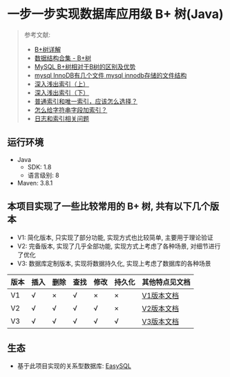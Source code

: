 # 一步一步实现数据库应用级 B+ 树(Java)
> 参考文献:
> - [B+树详解](https://ivanzz1001.github.io/records/post/data-structure/2018/06/16/ds-bplustree)
> - [数据结构合集 - B+树](https://www.bilibili.com/video/BV1bs421u7pY/)
> - [MySQL B+树相对于B树的区别及优势](https://juejin.cn/post/7117516433386373133)
> - [mysql InnoDB有几个文件 mysql innodb存储的文件结构](https://blog.51cto.com/u_16099267/9567953)
> - [深入浅出索引（上）](https://time.geekbang.org/column/article/69236)
> - [深入浅出索引（下）](https://time.geekbang.org/column/article/69636)
> - [普通索引和唯一索引，应该怎么选择？](https://time.geekbang.org/column/article/70848)
> - [怎么给字符串字段加索引？](https://time.geekbang.org/column/article/71492)
> - [日志和索引相关问题](https://time.geekbang.org/column/article/73161)

## 运行环境
- Java
    - SDK: 1.8
    - 语言级别: 8
- Maven: 3.8.1

## 本项目实现了一些比较常用的 B+ 树, 共有以下几个版本

- V1: 简化版本, 只实现了部分功能, 实现方式也比较简单, 主要用于理论验证
- V2: 完备版本, 实现了几乎全部功能, 实现方式上考虑了各种场景, 对细节进行了优化
- V3: 数据库定制版本, 实现将数据持久化, 实现上考虑了数据库的各种场景

| 版本  | 插入  | 删除  | 查找  | 修改  | 持久化 | 其他特点见文档                     |
| --- | --- | --- | --- | --- |-----|-----------------------------|
| V1  | √   | ×   | √   | ×   | ×   | [V1版本文档](docs/README.V1.md) |
| V2  | √   | √   | √   | √   | ×   | [V2版本文档](docs/README.V2.md)      |
| V3  | √   | √   | √   | √   | √   | [V3版本文档](docs/README.V3.md)      |

## 生态
- 基于此项目实现的关系型数据库: [EasySQL](https://github.com/wwkk-y/EasySQL)